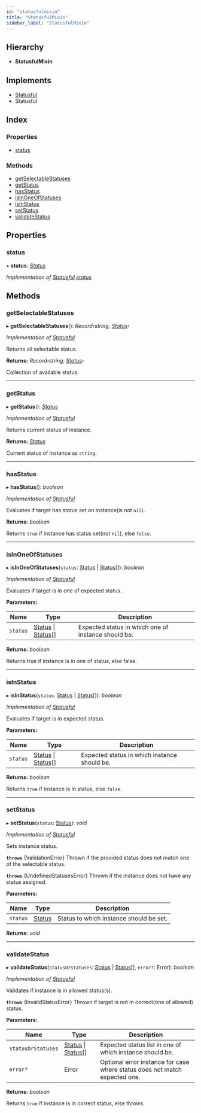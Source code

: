 ```yaml
---
id: "statusfulmixin"
title: "StatusfulMixin"
sidebar_label: "StatusfulMixin"
---
```


## Hierarchy

* **StatusfulMixin**

## Implements

* [Statusful](../interfaces/types.statusful.md)
* Statusful

## Index

### Properties

* [status](statusfulmixin.md#status)

### Methods

* [getSelectableStatuses](statusfulmixin.md#getselectablestatuses)
* [getStatus](statusfulmixin.md#getstatus)
* [hasStatus](statusfulmixin.md#hasstatus)
* [isInOneOfStatuses](statusfulmixin.md#isinoneofstatuses)
* [isInStatus](statusfulmixin.md#isinstatus)
* [setStatus](statusfulmixin.md#setstatus)
* [validateStatus](statusfulmixin.md#validatestatus)

## Properties

###  status

• **status**: *[Status](../modules/types.md#status)*

*Implementation of [Statusful](../interfaces/types.statusful.md).[status](../interfaces/types.statusful.md#status)*

## Methods

###  getSelectableStatuses

▸ **getSelectableStatuses**(): *Record‹string, [Status](../modules/types.md#status)›*

*Implementation of [Statusful](../interfaces/types.statusful.md)*

Returns all selectable status.

**Returns:** *Record‹string, [Status](../modules/types.md#status)›*

Collection of available status.

___

###  getStatus

▸ **getStatus**(): *[Status](../modules/types.md#status)*

*Implementation of [Statusful](../interfaces/types.statusful.md)*

Returns current status of instance.

**Returns:** *[Status](../modules/types.md#status)*

Current status of instance as `string`.

___

###  hasStatus

▸ **hasStatus**(): *boolean*

*Implementation of [Statusful](../interfaces/types.statusful.md)*

Evaluates if target has status set on instance(is not `nil`).

**Returns:** *boolean*

Returns `true` if instance has status set(not `nil`), else `false`.

___

###  isInOneOfStatuses

▸ **isInOneOfStatuses**(`status`: [Status](../modules/types.md#status) | [Status](../modules/types.md#status)[]): *boolean*

*Implementation of [Statusful](../interfaces/types.statusful.md)*

Evaluates if target is in one of expected status.

**Parameters:**

Name | Type | Description |
------ | ------ | ------ |
`status` | [Status](../modules/types.md#status) &#124; [Status](../modules/types.md#status)[] | Expected status in which one of instance should be. |

**Returns:** *boolean*

Returns true if instance is in one of status, else false.

___

###  isInStatus

▸ **isInStatus**(`status`: [Status](../modules/types.md#status) | [Status](../modules/types.md#status)[]): *boolean*

*Implementation of [Statusful](../interfaces/types.statusful.md)*

Evaluates if target is in expected status.

**Parameters:**

Name | Type | Description |
------ | ------ | ------ |
`status` | [Status](../modules/types.md#status) &#124; [Status](../modules/types.md#status)[] | Expected status in which instance should be. |

**Returns:** *boolean*

Returns `true` if instance is in status, else `false`.

___

###  setStatus

▸ **setStatus**(`status`: [Status](../modules/types.md#status)): *void*

*Implementation of [Statusful](../interfaces/types.statusful.md)*

Sets instance status.

**`throws`** {ValidationError}
Thrown if the provided status does not match one of the selectable status.

**`throws`** {UndefinedStatusesError}
Thrown if the instance does not have any status assigned.

**Parameters:**

Name | Type | Description |
------ | ------ | ------ |
`status` | [Status](../modules/types.md#status) | Status to which instance should be set. |

**Returns:** *void*

___

###  validateStatus

▸ **validateStatus**(`statusOrStatuses`: [Status](../modules/types.md#status) | [Status](../modules/types.md#status)[], `error?`: Error): *boolean*

*Implementation of [Statusful](../interfaces/types.statusful.md)*

Validates if instance is in allowed status(s).

**`throws`** {InvalidStatusError}
Thrown if target is not in correct(one of allowed) status.

**Parameters:**

Name | Type | Description |
------ | ------ | ------ |
`statusOrStatuses` | [Status](../modules/types.md#status) &#124; [Status](../modules/types.md#status)[] | Expected status list in one of which instance should be. |
`error?` | Error | Optional error instance for case where status does not match expected one. |

**Returns:** *boolean*

Returns `true` if instance is in correct status, else throws.
